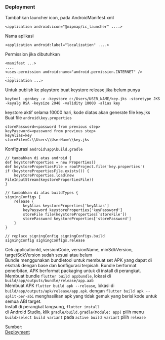 ### Deployment
Tambahkan launcher icon, pada AndroidManifest.xml
```
<application android:icon="@mipmap/ic_launcher" ....>
```
Nama aplikasi
```
<application android:label="localization" ....>
```
Permission jika dibutuhkan
```
<manifest ...>
....
<uses-permission android:name="android.permission.INTERNET" />
....
<application ...>
```
Untuk publish ke playstore buat keystore release jika belum punya
```
keytool -genkey -v -keystore c:/Users/USER_NAME/key.jks -storetype JKS -keyalg RSA -keysize 2048 -validity 10000 -alias key
```
![]()\
keystore aktif selama 10000 hari, kode diatas akan generate file key.jks\
Buat file `android\key.properties`
```
storePassword=<password from previous step>
keyPassword=<password from previous step>
keyAlias=key
storeFile=C:\\Users\\UserName\\key.jks
```
Konfigurasi `android\app\build.gradle`
```
// tambahkan di atas android {
def keystoreProperties = new Properties()
def keystorePropertiesFile = rootProject.file('key.properties')
if (keystorePropertiesFile.exists()) {
    keystoreProperties.load(new FileInputStream(keystorePropertiesFile))
}

// tambahkan di atas buildTypes {
signingConfigs {
    release {
        keyAlias keystoreProperties['keyAlias']
        keyPassword keystoreProperties['keyPassword']
        storeFile file(keystoreProperties['storeFile'])
        storePassword keystoreProperties['storePassword']
    }
}

// replace signingConfig signingConfigs.build
signingConfig signingConfigs.release
```
Cek applicationId, versionCode, versionName, minSdkVersion, targetSdkVersion sudah sesuai atau belum\
Bundle menggunakan bundletool untuk membuat set APK yang dapat di ekstrak dengan base dan konfigurasi terpisah. 
Bundle berformat penerbitan, APK berformat packaging untuk di install di perangkat.\
Membuat bundle `flutter build appbundle`, lokasi di `build/app/outputs/bundle/release/app.aab`\
Membuat APK `flutter build apk --release`, lokasi di `build/app/outputs/apk/release/app.apk`. 
dengan `flutter build apk --split-per-abi` menghasilkan apk yang tidak gemuk yang berisi kode untuk semua ABI target.\
Install di perangkat langsung, `flutter install`\
di Android Studio, klik `gradle/build.gradle(Module: app)` pilih menu `build>select build variant` pada `active build variant` pilih `release`

Sumber:\
[Deployment](https://flutter.dev/docs/deployment/android)